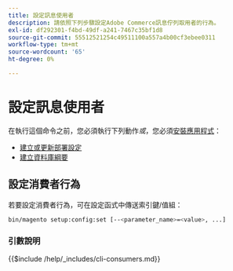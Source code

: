 ```yaml
---
title: 設定訊息使用者
description: 請依照下列步驟設定Adobe Commerce訊息佇列取用者的行為。
exl-id: df292301-f4bd-49df-a241-7467c35bf1d8
source-git-commit: 55512521254c49511100a557a4b00cf3ebee0311
workflow-type: tm+mt
source-wordcount: '65'
ht-degree: 0%

---
```


# 設定訊息使用者

在執行這個命令之前，您必須執行下列動作&#x200B;*或*，您必須[安裝應用程式](../advanced.md)：

* [建立或更新部署設定](deployment.md)
* [建立資料庫綱要](database.md)

## 設定消費者行為

若要設定消費者行為，可在設定函式中傳送索引鍵/值組：

```bash
bin/magento setup:config:set [--<parameter_name>=<value>, ...]
```

### 引數說明

{{$include /help/_includes/cli-consumers.md}}

<!-- Last updated from includes: 2022-09-12 09:38:25 -->
